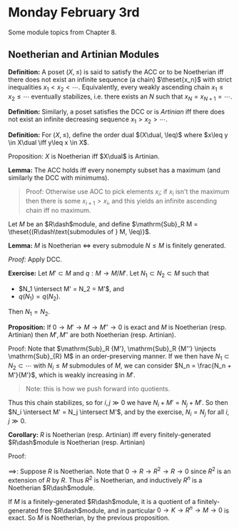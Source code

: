 # Monday February 3rd

Some module topics from Chapter 8.

## Noetherian and Artinian Modules

**Definition:**
A poset $(X, \leq)$ is said to satisfy the ACC or to be Noetherian iff there does not exist an infinite sequence (a chain) $\theset{x_n}$ with strict inequalities $x_1 < x_2 < \cdots$.
Equivalently, every weakly ascending chain $x_1 \leq x_2 \leq \cdots$ eventually stabilizes, i.e. there exists an $N$ such that $x_N = x_{N+1} = \cdots$.

**Definition:**
Similarly, a poset satisfies the DCC or is *Artinian* iff there does not exist an infinite decreasing sequence $x_1 > x_2 > \cdots$.

**Definition:**
For $(X, \leq)$, define the order dual $(X\dual, \leq)$ where $x\leq y \in X\dual \iff y\leq x \in X$.

Proposition:
$X$ is Noetherian iff $X\dual$ is Artinian.

**Lemma:**
The ACC holds iff every nonempty subset has a maximum (and similarly the DCC with minimums).

> Proof: Otherwise use AOC to pick elements $x_i$; if $x_i$ isn't the maximum then there is some $x_{i+1} > x_i$, and this yields an infinite ascending chain iff no maximum.

Let $M$ be an $R\dash$module, and define $\mathrm{Sub}_R M = \theset{(R\dash\text{submodules of } M, \leq)}$.

**Lemma:**
$M$ is Noetherian $\iff$ every submodule $N\leq M$ is finitely generated.

*Proof:*
Apply DCC.

**Exercise:**
Let $M' \subset M$ and $q: M \to M/M'$.
Let $N_1 \subset N_2 \subset M$ such that

- $N_1 \intersect M' = N_2 = M'$, and
- $q(N_1) = q(N_2)$.

Then $N_1 = N_2$.

**Proposition:**
If $0 \to M' \to M \to M'' \to 0$ is exact and $M$ is Noetherian (resp. Artinian) then $M', M''$ are both Noetherian (resp. Artinian).

Proof:
Note that $\mathrm{Sub}_R {M'}, \mathrm{Sub}_R {M''} \injects \mathrm{Sub}_{R} M$ in an order-preserving manner.
If we then have $N_1 \subset N_2 \subset \cdots$ with $N_i \leq M$ submodules of $M$, we can consider $N_n = \frac{N_n + M'}{M'}$, which is weakly increasing in $M'$. 

> Note: this is how we push forward into quotients.

Thus this chain stabilizes, so for $i, j \gg 0$ we have $N_i + M' = N_j + M'$.
So then $N_i \intersect M' = N_j \intersect M'$, and by the exercise, $N_i = N_j$ for all $i, j \gg 0$.

**Corollary:**
$R$ is Noetherian (resp. Artinian) iff every finitely-generated $R\dash$module is Noetherian (resp. Artinian)

Proof:

$\implies$:
Suppose $R$ is Noetherian.
Note that $0 \to R \to R^2 \to R \to 0$ since $R^2$ is an extension of $R$ by $R$.
Thus $R^2$ is Noetherian, and inductively $R^n$ is a Noetherian $R\dash$module.

If $M$ is a finitely-generated $R\dash$module, it is a quotient of a finitely-generated free $R\dash$module, and in particular $0\to K \to R^n \to M \to 0$ is exact.
So $M$ is Noetherian, by the previous proposition.

